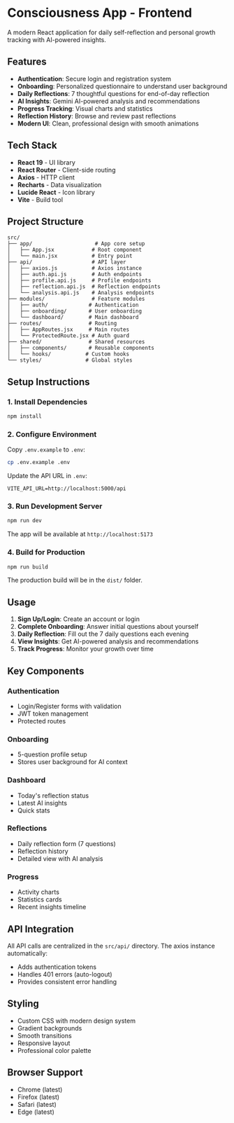 # Consciousness App - Frontend

A modern React application for daily self-reflection and personal growth tracking with AI-powered insights.

## Features

- **Authentication**: Secure login and registration system
- **Onboarding**: Personalized questionnaire to understand user background
- **Daily Reflections**: 7 thoughtful questions for end-of-day reflection
- **AI Insights**: Gemini AI-powered analysis and recommendations
- **Progress Tracking**: Visual charts and statistics
- **Reflection History**: Browse and review past reflections
- **Modern UI**: Clean, professional design with smooth animations

## Tech Stack

- **React 19** - UI library
- **React Router** - Client-side routing
- **Axios** - HTTP client
- **Recharts** - Data visualization
- **Lucide React** - Icon library
- **Vite** - Build tool

## Project Structure

```
src/
├── app/                    # App core setup
│   ├── App.jsx            # Root component
│   └── main.jsx           # Entry point
├── api/                   # API layer
│   ├── axios.js           # Axios instance
│   ├── auth.api.js        # Auth endpoints
│   ├── profile.api.js     # Profile endpoints
│   ├── reflection.api.js  # Reflection endpoints
│   └── analysis.api.js    # Analysis endpoints
├── modules/               # Feature modules
│   ├── auth/             # Authentication
│   ├── onboarding/       # User onboarding
│   └── dashboard/        # Main dashboard
├── routes/               # Routing
│   ├── AppRoutes.jsx     # Main routes
│   └── ProtectedRoute.jsx # Auth guard
├── shared/               # Shared resources
│   ├── components/       # Reusable components
│   └── hooks/           # Custom hooks
└── styles/              # Global styles
```

## Setup Instructions

### 1. Install Dependencies

```bash
npm install
```

### 2. Configure Environment

Copy `.env.example` to `.env`:

```bash
cp .env.example .env
```

Update the API URL in `.env`:

```
VITE_API_URL=http://localhost:5000/api
```

### 3. Run Development Server

```bash
npm run dev
```

The app will be available at `http://localhost:5173`

### 4. Build for Production

```bash
npm run build
```

The production build will be in the `dist/` folder.

## Usage

1. **Sign Up/Login**: Create an account or login
2. **Complete Onboarding**: Answer initial questions about yourself
3. **Daily Reflection**: Fill out the 7 daily questions each evening
4. **View Insights**: Get AI-powered analysis and recommendations
5. **Track Progress**: Monitor your growth over time

## Key Components

### Authentication
- Login/Register forms with validation
- JWT token management
- Protected routes

### Onboarding
- 5-question profile setup
- Stores user background for AI context

### Dashboard
- Today's reflection status
- Latest AI insights
- Quick stats

### Reflections
- Daily reflection form (7 questions)
- Reflection history
- Detailed view with AI analysis

### Progress
- Activity charts
- Statistics cards
- Recent insights timeline

## API Integration

All API calls are centralized in the `src/api/` directory. The axios instance automatically:
- Adds authentication tokens
- Handles 401 errors (auto-logout)
- Provides consistent error handling

## Styling

- Custom CSS with modern design system
- Gradient backgrounds
- Smooth transitions
- Responsive layout
- Professional color palette

## Browser Support

- Chrome (latest)
- Firefox (latest)
- Safari (latest)
- Edge (latest)

